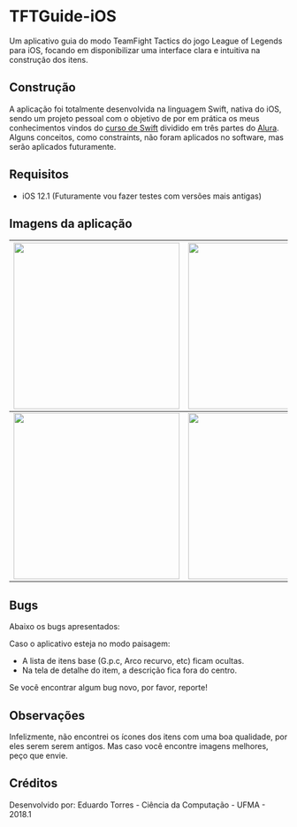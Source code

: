 # TFTGuide-iOS
Um aplicativo guia do modo TeamFight Tactics do jogo League of Legends para iOS, focando em disponibilizar uma interface clara e intuitiva na construção dos itens.

## Construção
A aplicação foi totalmente desenvolvida na linguagem Swift, nativa do iOS, sendo um projeto pessoal com o objetivo de por em prática os meus conhecimentos vindos do [curso de Swift](https://www.alura.com.br/formacao-ios) dividido em três partes do [Alura](https://www.alura.com.br). Alguns conceitos, como constraints, não foram aplicados no software, mas serão aplicados futuramente.

## Requisitos

 - iOS 12.1 (Futuramente vou fazer testes com versões mais antigas)

## Imagens da aplicação

| <img src="https://i.imgur.com/y7n5jIR.png" width="300"/> | <img src="https://i.imgur.com/cMFVUIo.png" width="300"/>   |
|--|--|
| <img src="https://i.imgur.com/75oLlRu.png" width="300"/> | <img src="https://i.imgur.com/R8LN5cH.png" width="300"/> |

## Bugs
Abaixo os bugs apresentados:

Caso o aplicativo esteja no modo paisagem:
 - A lista de itens base (G.p.c, Arco recurvo, etc) ficam ocultas.
 - Na tela de detalhe do item, a descrição fica fora do centro.

Se você encontrar algum bug novo, por favor, reporte!

## Observações

Infelizmente, não encontrei os ícones dos itens com uma boa qualidade, por eles serem serem antigos. Mas caso você encontre imagens melhores, peço que envie.

## Créditos
Desenvolvido por: Eduardo Torres - Ciência da Computação - UFMA - 2018.1

